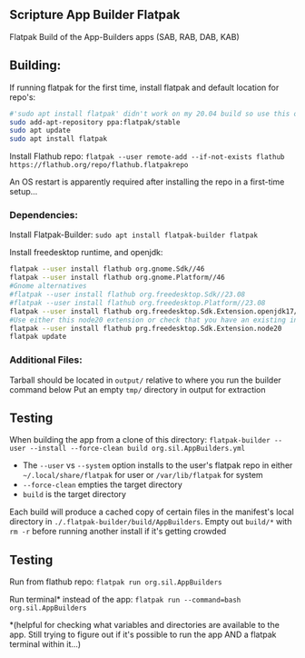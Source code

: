 ## Scripture App Builder Flatpak

Flatpak Build of the App-Builders apps (SAB, RAB, DAB, KAB)

## Building:

If running flatpak for the first time, install flatpak and default location for repo's:
```bash
#'sudo apt install flatpak' didn't work on my 20.04 build so use this older method if needed:
sudo add-apt-repository ppa:flatpak/stable
sudo apt update
sudo apt install flatpak
```
Install Flathub repo:
`flatpak --user remote-add --if-not-exists flathub https://flathub.org/repo/flathub.flatpakrepo`

An OS restart is apparently required after installing the repo in a first-time setup...

### Dependencies:

Install Flatpak-Builder:
`sudo apt install flatpak-builder flatpak`

Install freedesktop runtime, and openjdk:
```bash
flatpak --user install flathub org.gnome.Sdk//46
flatpak --user install flathub org.gnome.Platform//46
#Gnome alternatives
#flatpak --user install flathub org.freedesktop.Sdk//23.08
#flatpak --user install flathub org.freedesktop.Platform//23.08
flatpak --user install flathub org.freedesktop.Sdk.Extension.openjdk17//23.08
#Use either this node20 extension or check that you have an existing installation of node20.9 or higher in /usr/lib/sdk/node20 for flatpak to copy from
flatpak --user install flathub prg.freedesktop.Sdk.Extension.node20
flatpak update
```

### Additional Files:

Tarball should be located in `output/` relative to where you run the builder command below
Put an empty `tmp/` directory in output for extraction

## Testing

When building the app from a clone of this directory:
`flatpak-builder --user --install --force-clean build org.sil.AppBuilders.yml`
- The `--user` vs `--system` option installs to the user's flatpak repo in either `~/.local/share/flatpak` for user or `/var/lib/flatpak` for system
- `--force-clean` empties the target directory
- `build` is the target directory

Each build will produce a cached copy of certain files in the manifest's local directory in `./.flatpak-builder/build/AppBuilders`. Empty out `build/*` with `rm -r` before running another install if it's getting crowded

## Testing

Run from flathub repo:
`flatpak run org.sil.AppBuilders`

Run terminal* instead of the app:
`flatpak run --command=bash org.sil.AppBuilders`

*(helpful for checking what variables and directories are available to the app. Still trying to figure out if it's possible to run the app AND a flatpak terminal within it...)